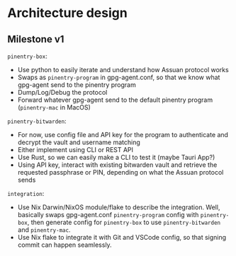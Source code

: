 # Architecture design

## Milestone v1

`pinentry-box`:
 - Use python to easily iterate and understand how Assuan protocol works
 - Swaps as `pinentry-program` in gpg-agent.conf, so that we know what gpg-agent send to the pinentry program
 - Dump/Log/Debug the protocol
 - Forward whatever gpg-agent send to the default pinentry program (`pinentry-mac` in MacOS)

`pinentry-bitwarden`:
 - For now, use config file and API key for the program to authenticate and decrypt the vault and username matching
 - Either implement using CLI or REST API
 - Use Rust, so we can easily make a CLI to test it (maybe Tauri App?)
 - Using API key, interact with existing bitwarden vault and retrieve the requested passphrase or PIN, depending on what the Assuan protocol sends

 `integration`:
 - Use Nix Darwin/NixOS module/flake to describe the integration. Well, basically swaps gpg-agent.conf `pinentry-program` config with `pinentry-box`, then generate config for `pinentry-box` to use `pinentry-bitwarden` and `pinentry-mac`.
 - Use Nix flake to integrate it with Git and VSCode config, so that signing commit can happen seamlessly.
